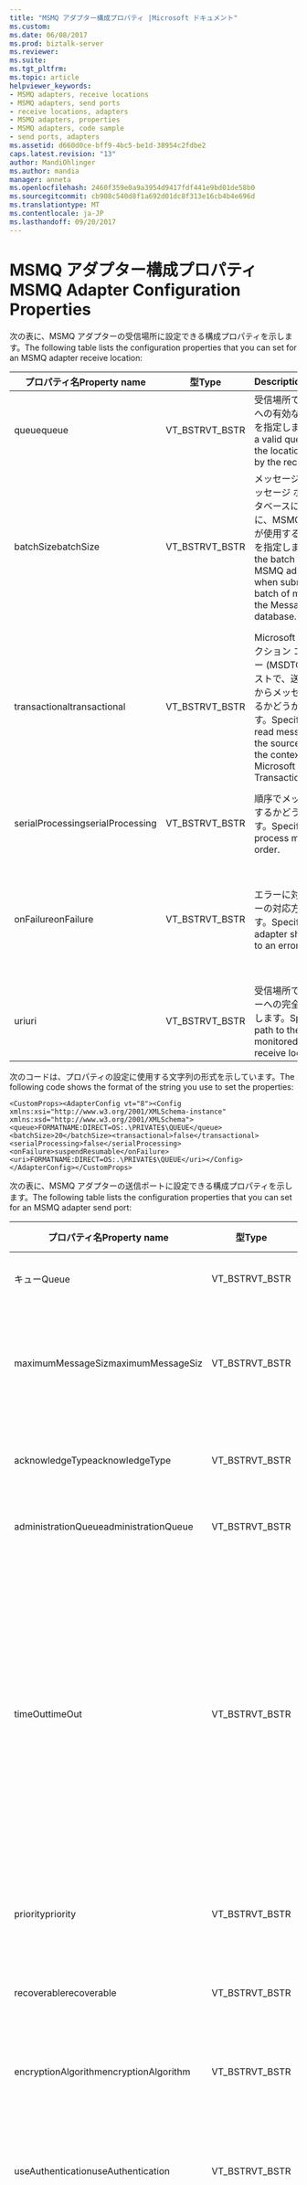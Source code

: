 ```yaml
---
title: "MSMQ アダプター構成プロパティ |Microsoft ドキュメント"
ms.custom: 
ms.date: 06/08/2017
ms.prod: biztalk-server
ms.reviewer: 
ms.suite: 
ms.tgt_pltfrm: 
ms.topic: article
helpviewer_keywords:
- MSMQ adapters, receive locations
- MSMQ adapters, send ports
- receive locations, adapters
- MSMQ adapters, properties
- MSMQ adapters, code sample
- send ports, adapters
ms.assetid: d660d0ce-bff9-4bc5-be1d-38954c2fdbe2
caps.latest.revision: "13"
author: MandiOhlinger
ms.author: mandia
manager: anneta
ms.openlocfilehash: 2460f359e0a9a3954d9417fdf441e9bd01de58b0
ms.sourcegitcommit: cb908c540d8f1a692d01dc8f313e16cb4b4e696d
ms.translationtype: MT
ms.contentlocale: ja-JP
ms.lasthandoff: 09/20/2017
---
```

# <a name="msmq-adapter-configuration-properties"></a><span data-ttu-id="a8b41-102">MSMQ アダプター構成プロパティ</span><span class="sxs-lookup"><span data-stu-id="a8b41-102">MSMQ Adapter Configuration Properties</span></span>
<span data-ttu-id="a8b41-103">次の表に、MSMQ アダプターの受信場所に設定できる構成プロパティを示します。</span><span class="sxs-lookup"><span data-stu-id="a8b41-103">The following table lists the configuration properties that you can set for an MSMQ adapter receive location:</span></span>  
  
|<span data-ttu-id="a8b41-104">プロパティ名</span><span class="sxs-lookup"><span data-stu-id="a8b41-104">Property name</span></span>|<span data-ttu-id="a8b41-105">型</span><span class="sxs-lookup"><span data-stu-id="a8b41-105">Type</span></span>|<span data-ttu-id="a8b41-106">Description</span><span class="sxs-lookup"><span data-stu-id="a8b41-106">Description</span></span>|<span data-ttu-id="a8b41-107">制限</span><span class="sxs-lookup"><span data-stu-id="a8b41-107">Restrictions</span></span>|<span data-ttu-id="a8b41-108">コメント</span><span class="sxs-lookup"><span data-stu-id="a8b41-108">Comments</span></span>|  
|-------------------|----------|-----------------|------------------|--------------|  
|<span data-ttu-id="a8b41-109">queue</span><span class="sxs-lookup"><span data-stu-id="a8b41-109">queue</span></span>|<span data-ttu-id="a8b41-110">VT_BSTR</span><span class="sxs-lookup"><span data-stu-id="a8b41-110">VT_BSTR</span></span>|<span data-ttu-id="a8b41-111">受信場所で監視する場所への有効なキューのパスを指定します。</span><span class="sxs-lookup"><span data-stu-id="a8b41-111">Specify a valid queue path to the location monitored by the receive location.</span></span>|<span data-ttu-id="a8b41-112">送信ポートまたは受信場所の URI は 256 文字以内で指定してください。</span><span class="sxs-lookup"><span data-stu-id="a8b41-112">The URI for a send port or receive location cannot exceed 256 characters.</span></span>|<span data-ttu-id="a8b41-113">なし</span><span class="sxs-lookup"><span data-stu-id="a8b41-113">None</span></span>|  
|<span data-ttu-id="a8b41-114">batchSize</span><span class="sxs-lookup"><span data-stu-id="a8b41-114">batchSize</span></span>|<span data-ttu-id="a8b41-115">VT_BSTR</span><span class="sxs-lookup"><span data-stu-id="a8b41-115">VT_BSTR</span></span>|<span data-ttu-id="a8b41-116">メッセージのバッチをメッセージ ボックス データベースに送信するときに、MSMQ アダプターが使用するバッチ サイズを指定します。</span><span class="sxs-lookup"><span data-stu-id="a8b41-116">Specify the batch size that the MSMQ adapter uses when submitting a batch of messages to the MessageBox database.</span></span>|<span data-ttu-id="a8b41-117">有効な値は 1 ~ 4294967295 です。</span><span class="sxs-lookup"><span data-stu-id="a8b41-117">Valid values are from 1 to 4294967295.</span></span>|<span data-ttu-id="a8b41-118">既定値は 20 です。</span><span class="sxs-lookup"><span data-stu-id="a8b41-118">The default value is 20.</span></span>|  
|<span data-ttu-id="a8b41-119">transactional</span><span class="sxs-lookup"><span data-stu-id="a8b41-119">transactional</span></span>|<span data-ttu-id="a8b41-120">VT_BSTR</span><span class="sxs-lookup"><span data-stu-id="a8b41-120">VT_BSTR</span></span>|<span data-ttu-id="a8b41-121">Microsoft 分散トランザクション コーディネーター (MSDTC) のコンテキストで、送信元のキューからメッセージを読み取るかどうかを指定します。</span><span class="sxs-lookup"><span data-stu-id="a8b41-121">Specify whether to read messages from the source queue under the context of a Microsoft Distributed Transaction (MSDTC).</span></span>|<span data-ttu-id="a8b41-122">有効な値は、</span><span class="sxs-lookup"><span data-stu-id="a8b41-122">Valid values are:</span></span><br /><br /> <span data-ttu-id="a8b41-123">場合は true。</span><span class="sxs-lookup"><span data-stu-id="a8b41-123">-   true</span></span><br /><span data-ttu-id="a8b41-124">-false</span><span class="sxs-lookup"><span data-stu-id="a8b41-124">-   false</span></span><br /><br /> <span data-ttu-id="a8b41-125">アダプタは、リモート キューのトランザクションの読み込みをサポートしていません。</span><span class="sxs-lookup"><span data-stu-id="a8b41-125">The adapter does not support transactional reads on remote queues.</span></span>|<span data-ttu-id="a8b41-126">既定値は false です。</span><span class="sxs-lookup"><span data-stu-id="a8b41-126">The default value is false.</span></span>|  
|<span data-ttu-id="a8b41-127">serialProcessing</span><span class="sxs-lookup"><span data-stu-id="a8b41-127">serialProcessing</span></span>|<span data-ttu-id="a8b41-128">VT_BSTR</span><span class="sxs-lookup"><span data-stu-id="a8b41-128">VT_BSTR</span></span>|<span data-ttu-id="a8b41-129">順序でメッセージを処理するかどうかを指定します。</span><span class="sxs-lookup"><span data-stu-id="a8b41-129">Specify whether to process messages in order.</span></span>|<span data-ttu-id="a8b41-130">有効な値は、</span><span class="sxs-lookup"><span data-stu-id="a8b41-130">Valid values are:</span></span><br /><br /> <span data-ttu-id="a8b41-131">場合は true。</span><span class="sxs-lookup"><span data-stu-id="a8b41-131">-   true</span></span><br /><span data-ttu-id="a8b41-132">-false</span><span class="sxs-lookup"><span data-stu-id="a8b41-132">-   false</span></span>|<span data-ttu-id="a8b41-133">既定値は false です。</span><span class="sxs-lookup"><span data-stu-id="a8b41-133">The default value is false.</span></span>|  
|<span data-ttu-id="a8b41-134">onFailure</span><span class="sxs-lookup"><span data-stu-id="a8b41-134">onFailure</span></span>|<span data-ttu-id="a8b41-135">VT_BSTR</span><span class="sxs-lookup"><span data-stu-id="a8b41-135">VT_BSTR</span></span>|<span data-ttu-id="a8b41-136">エラーに対するアダプターの対応方法を指定します。</span><span class="sxs-lookup"><span data-stu-id="a8b41-136">Specify how the adapter should respond to an error.</span></span>|<span data-ttu-id="a8b41-137">有効な値は、</span><span class="sxs-lookup"><span data-stu-id="a8b41-137">Valid values are:</span></span><br /><br /> <span data-ttu-id="a8b41-138">-stopOnFailure</span><span class="sxs-lookup"><span data-stu-id="a8b41-138">-   stopOnFailure</span></span><br /><span data-ttu-id="a8b41-139">-suspendNonResumable</span><span class="sxs-lookup"><span data-stu-id="a8b41-139">-   suspendNonResumable</span></span><br /><span data-ttu-id="a8b41-140">-suspendresumable です</span><span class="sxs-lookup"><span data-stu-id="a8b41-140">-   suspendResumable</span></span>|<span data-ttu-id="a8b41-141">既定値は suspendResumable です。</span><span class="sxs-lookup"><span data-stu-id="a8b41-141">The default value is suspendResumable.</span></span>|  
|<span data-ttu-id="a8b41-142">uri</span><span class="sxs-lookup"><span data-stu-id="a8b41-142">uri</span></span>|<span data-ttu-id="a8b41-143">VT_BSTR</span><span class="sxs-lookup"><span data-stu-id="a8b41-143">VT_BSTR</span></span>|<span data-ttu-id="a8b41-144">受信場所で監視するキューへの完全なパスを指定します。</span><span class="sxs-lookup"><span data-stu-id="a8b41-144">Specify the full path to the queue monitored by the receive location.</span></span>|<span data-ttu-id="a8b41-145">送信ポートまたは受信場所の URI は 256 文字以内で指定してください。</span><span class="sxs-lookup"><span data-stu-id="a8b41-145">The URI for a send port or receive location cannot exceed 256 characters.</span></span>|<span data-ttu-id="a8b41-146">なし</span><span class="sxs-lookup"><span data-stu-id="a8b41-146">None</span></span>|  
  
 <span data-ttu-id="a8b41-147">次のコードは、プロパティの設定に使用する文字列の形式を示しています。</span><span class="sxs-lookup"><span data-stu-id="a8b41-147">The following code shows the format of the string you use to set the properties:</span></span>  
  
```  
<CustomProps><AdapterConfig vt="8"><Config xmlns:xsi="http://www.w3.org/2001/XMLSchema-instance" xmlns:xsd="http://www.w3.org/2001/XMLSchema"><queue>FORMATNAME:DIRECT=OS:.\PRIVATE$\QUEUE</queue><batchSize>20</batchSize><transactional>false</transactional><serialProcessing>false</serialProcessing><onFailure>suspendResumable</onFailure><uri>FORMATNAME:DIRECT=OS:.\PRIVATE$\QUEUE</uri></Config></AdapterConfig></CustomProps>  
```  
  
 <span data-ttu-id="a8b41-148">次の表に、MSMQ アダプターの送信ポートに設定できる構成プロパティを示します。</span><span class="sxs-lookup"><span data-stu-id="a8b41-148">The following table lists the configuration properties that you can set for an MSMQ adapter send port:</span></span>  
  
|<span data-ttu-id="a8b41-149">プロパティ名</span><span class="sxs-lookup"><span data-stu-id="a8b41-149">Property name</span></span>|<span data-ttu-id="a8b41-150">型</span><span class="sxs-lookup"><span data-stu-id="a8b41-150">Type</span></span>|<span data-ttu-id="a8b41-151">Description</span><span class="sxs-lookup"><span data-stu-id="a8b41-151">Description</span></span>|<span data-ttu-id="a8b41-152">制限</span><span class="sxs-lookup"><span data-stu-id="a8b41-152">Restrictions</span></span>|<span data-ttu-id="a8b41-153">コメント</span><span class="sxs-lookup"><span data-stu-id="a8b41-153">Comments</span></span>|  
|-------------------|----------|-----------------|------------------|--------------|  
|<span data-ttu-id="a8b41-154">キュー</span><span class="sxs-lookup"><span data-stu-id="a8b41-154">Queue</span></span>|<span data-ttu-id="a8b41-155">VT_BSTR</span><span class="sxs-lookup"><span data-stu-id="a8b41-155">VT_BSTR</span></span>|<span data-ttu-id="a8b41-156">送信先キューを指定します。</span><span class="sxs-lookup"><span data-stu-id="a8b41-156">Specify the destination queue.</span></span>|<span data-ttu-id="a8b41-157">送信ポートまたは受信場所の URI は 256 文字以内で指定してください。</span><span class="sxs-lookup"><span data-stu-id="a8b41-157">The URI for a send port or receive location cannot exceed 256 characters.</span></span>|<span data-ttu-id="a8b41-158">なし</span><span class="sxs-lookup"><span data-stu-id="a8b41-158">None</span></span>|  
|<span data-ttu-id="a8b41-159">maximumMessageSiz</span><span class="sxs-lookup"><span data-stu-id="a8b41-159">maximumMessageSiz</span></span>|<span data-ttu-id="a8b41-160">VT_BSTR</span><span class="sxs-lookup"><span data-stu-id="a8b41-160">VT_BSTR</span></span>|<span data-ttu-id="a8b41-161">指定したキューに送信するメッセージの最大サイズを KB 単位で指定します。</span><span class="sxs-lookup"><span data-stu-id="a8b41-161">Specify the maximum message size in kilobytes (KB) for messages that you send to the specified queue.</span></span>|<span data-ttu-id="a8b41-162">segmentationSupport および transactional が true に設定されている場合の有効値は、1 ～ 4294967295 です。</span><span class="sxs-lookup"><span data-stu-id="a8b41-162">Valid values are from 1 to 4294967295 if segmentationSupport and transactional are set to true.</span></span> <span data-ttu-id="a8b41-163">その他の場合の有効値は、1 ～ 4095 です。</span><span class="sxs-lookup"><span data-stu-id="a8b41-163">Otherwise, valid values are from 1 to 4095.</span></span>|<span data-ttu-id="a8b41-164">既定値は 1024 です。</span><span class="sxs-lookup"><span data-stu-id="a8b41-164">The default value is 1024.</span></span>|  
|<span data-ttu-id="a8b41-165">acknowledgeType</span><span class="sxs-lookup"><span data-stu-id="a8b41-165">acknowledgeType</span></span>|<span data-ttu-id="a8b41-166">VT_BSTR</span><span class="sxs-lookup"><span data-stu-id="a8b41-166">VT_BSTR</span></span>|<span data-ttu-id="a8b41-167">1 つまたは複数の確認の種類を指定します。</span><span class="sxs-lookup"><span data-stu-id="a8b41-167">Specify one or more acknowledgement types.</span></span>|<span data-ttu-id="a8b41-168">有効な値は、.net メンバー **System.Messaging.AcknowledgeTypes**列挙します。</span><span class="sxs-lookup"><span data-stu-id="a8b41-168">Valid values are the members of the .NET **System.Messaging.AcknowledgeTypes** enumeration.</span></span>|<span data-ttu-id="a8b41-169">既定値は None です。</span><span class="sxs-lookup"><span data-stu-id="a8b41-169">The default value is None.</span></span>|  
|<span data-ttu-id="a8b41-170">administrationQueue</span><span class="sxs-lookup"><span data-stu-id="a8b41-170">administrationQueue</span></span>|<span data-ttu-id="a8b41-171">VT_BSTR</span><span class="sxs-lookup"><span data-stu-id="a8b41-171">VT_BSTR</span></span>|<span data-ttu-id="a8b41-172">MSMQ 管理キューを指定します。</span><span class="sxs-lookup"><span data-stu-id="a8b41-172">Specify the MSMQ administration queue.</span></span>|<span data-ttu-id="a8b41-173">なし</span><span class="sxs-lookup"><span data-stu-id="a8b41-173">None</span></span>|<span data-ttu-id="a8b41-174">なし</span><span class="sxs-lookup"><span data-stu-id="a8b41-174">None</span></span>|  
|<span data-ttu-id="a8b41-175">timeOut</span><span class="sxs-lookup"><span data-stu-id="a8b41-175">timeOut</span></span>|<span data-ttu-id="a8b41-176">VT_BSTR</span><span class="sxs-lookup"><span data-stu-id="a8b41-176">VT_BSTR</span></span>|<span data-ttu-id="a8b41-177">送信先キューにメッセージが到達するまでの最大待機時間を指定します。</span><span class="sxs-lookup"><span data-stu-id="a8b41-177">Specify the maximum time to wait for the messages to reach the destination queue.</span></span>|<span data-ttu-id="a8b41-178">このプロパティは、transactional プロパティが true に設定されている場合にのみ適用されます。</span><span class="sxs-lookup"><span data-stu-id="a8b41-178">This property only applies when the transactional property is set to true.</span></span><br /><br /> <span data-ttu-id="a8b41-179">-TimeOutUnits の値の日を指定するときに、有効な値は 1 ~ 10675199 はします。</span><span class="sxs-lookup"><span data-stu-id="a8b41-179">-   Valid values are 1 to 10675199 when specifying a timeOutUnits value of Days.</span></span><br /><span data-ttu-id="a8b41-180">-有効な値は、timeOutUnits 時間の値を指定するときに、1 ~ 596523 はします。</span><span class="sxs-lookup"><span data-stu-id="a8b41-180">-   Valid values are 1 to 596523 when specifying a timeOutUnits value of Hours.</span></span><br /><span data-ttu-id="a8b41-181">-TimeOutUnits の値の分を指定するときに、有効な値は 1 ~ 35791394 はします。</span><span class="sxs-lookup"><span data-stu-id="a8b41-181">-   Valid values are 1 to 35791394 when specifying a timeOutUnits value of Minutes.</span></span><br /><span data-ttu-id="a8b41-182">-TimeOutUnits の値の秒を指定するときに、有効な値は 1 ~ 2147483647 はします。</span><span class="sxs-lookup"><span data-stu-id="a8b41-182">-   Valid values are 1 to 2147483647 when specifying a timeOutUnits value of Seconds.</span></span>|<span data-ttu-id="a8b41-183">なし</span><span class="sxs-lookup"><span data-stu-id="a8b41-183">None</span></span>|  
|<span data-ttu-id="a8b41-184">priority</span><span class="sxs-lookup"><span data-stu-id="a8b41-184">priority</span></span>|<span data-ttu-id="a8b41-185">VT_BSTR</span><span class="sxs-lookup"><span data-stu-id="a8b41-185">VT_BSTR</span></span>|<span data-ttu-id="a8b41-186">メッセージの優先度を指定します。</span><span class="sxs-lookup"><span data-stu-id="a8b41-186">Specify the message priority.</span></span>|<span data-ttu-id="a8b41-187">有効な値は、.net メンバー **System.Messaging.MessagePriority**列挙します。</span><span class="sxs-lookup"><span data-stu-id="a8b41-187">Valid values are the members of the .NET **System.Messaging.MessagePriority** enumeration.</span></span>|<span data-ttu-id="a8b41-188">なし</span><span class="sxs-lookup"><span data-stu-id="a8b41-188">None</span></span>|  
|<span data-ttu-id="a8b41-189">recoverable</span><span class="sxs-lookup"><span data-stu-id="a8b41-189">recoverable</span></span>|<span data-ttu-id="a8b41-190">VT_BSTR</span><span class="sxs-lookup"><span data-stu-id="a8b41-190">VT_BSTR</span></span>|<span data-ttu-id="a8b41-191">メッセージの回復可能性を保証するかどうかを指定します。</span><span class="sxs-lookup"><span data-stu-id="a8b41-191">Specify whether to guarantee the recoverability of a message.</span></span>|<span data-ttu-id="a8b41-192">有効な値は、</span><span class="sxs-lookup"><span data-stu-id="a8b41-192">Valid values are:</span></span><br /><br /> <span data-ttu-id="a8b41-193">場合は true。</span><span class="sxs-lookup"><span data-stu-id="a8b41-193">-   true</span></span><br /><span data-ttu-id="a8b41-194">-false</span><span class="sxs-lookup"><span data-stu-id="a8b41-194">-   false</span></span>|<span data-ttu-id="a8b41-195">既定値は false です。</span><span class="sxs-lookup"><span data-stu-id="a8b41-195">The default value is false.</span></span>|  
|<span data-ttu-id="a8b41-196">encryptionAlgorithm</span><span class="sxs-lookup"><span data-stu-id="a8b41-196">encryptionAlgorithm</span></span>|<span data-ttu-id="a8b41-197">VT_BSTR</span><span class="sxs-lookup"><span data-stu-id="a8b41-197">VT_BSTR</span></span>|<span data-ttu-id="a8b41-198">使用する暗号化アルゴリズムを指定します。</span><span class="sxs-lookup"><span data-stu-id="a8b41-198">Specify the encryption algorithm to be used.</span></span>|<span data-ttu-id="a8b41-199">有効な値は、.net メンバー **System.Messaging.EncryptionAlgorithm**列挙します。</span><span class="sxs-lookup"><span data-stu-id="a8b41-199">Valid values are the members of the .NET **System.Messaging.EncryptionAlgorithm** enumeration.</span></span>|<span data-ttu-id="a8b41-200">既定値は None です。</span><span class="sxs-lookup"><span data-stu-id="a8b41-200">The default value is None.</span></span>|  
|<span data-ttu-id="a8b41-201">useAuthentication</span><span class="sxs-lookup"><span data-stu-id="a8b41-201">useAuthentication</span></span>|<span data-ttu-id="a8b41-202">VT_BSTR</span><span class="sxs-lookup"><span data-stu-id="a8b41-202">VT_BSTR</span></span>|<span data-ttu-id="a8b41-203">認証を使用するかどうかを指定します。</span><span class="sxs-lookup"><span data-stu-id="a8b41-203">Specify whether to use authentication.</span></span>|<span data-ttu-id="a8b41-204">メッセージを確認するには、certificate プロパティと組み合わせてこのプロパティを使用します。</span><span class="sxs-lookup"><span data-stu-id="a8b41-204">Use this property in combination with the certificate property to verify the message.</span></span> <span data-ttu-id="a8b41-205">キューにアクセスするには、userName プロパティおよび password プロパティを使用します。</span><span class="sxs-lookup"><span data-stu-id="a8b41-205">Use the userName and password properties to gain access to queues.</span></span>|<span data-ttu-id="a8b41-206">なし</span><span class="sxs-lookup"><span data-stu-id="a8b41-206">None</span></span>|  
|<span data-ttu-id="a8b41-207">証明書 (certificate)</span><span class="sxs-lookup"><span data-stu-id="a8b41-207">certificate</span></span>|<span data-ttu-id="a8b41-208">VT_BSTR</span><span class="sxs-lookup"><span data-stu-id="a8b41-208">VT_BSTR</span></span>|<span data-ttu-id="a8b41-209">メッセージの確認に使用する証明書を指定します。</span><span class="sxs-lookup"><span data-stu-id="a8b41-209">Specify the certificate used to verify messages.</span></span>|<span data-ttu-id="a8b41-210">40 文字の証明書の拇印を入力します。</span><span class="sxs-lookup"><span data-stu-id="a8b41-210">Enter the 40 character certificate thumbprint.</span></span>|<span data-ttu-id="a8b41-211">なし</span><span class="sxs-lookup"><span data-stu-id="a8b41-211">None</span></span>|  
|<span data-ttu-id="a8b41-212">segmentationSupport</span><span class="sxs-lookup"><span data-stu-id="a8b41-212">segmentationSupport</span></span>|<span data-ttu-id="a8b41-213">VT_BSTR</span><span class="sxs-lookup"><span data-stu-id="a8b41-213">VT_BSTR</span></span>|<span data-ttu-id="a8b41-214">セグメント化をサポートするかどうかを指定します。</span><span class="sxs-lookup"><span data-stu-id="a8b41-214">Specify whether segmentation is supported.</span></span>|<span data-ttu-id="a8b41-215">有効な値は、</span><span class="sxs-lookup"><span data-stu-id="a8b41-215">Valid values are:</span></span><br /><br /> <span data-ttu-id="a8b41-216">場合は true。</span><span class="sxs-lookup"><span data-stu-id="a8b41-216">-   true</span></span><br /><span data-ttu-id="a8b41-217">-false</span><span class="sxs-lookup"><span data-stu-id="a8b41-217">-   false</span></span>|<span data-ttu-id="a8b41-218">既定値は false です。</span><span class="sxs-lookup"><span data-stu-id="a8b41-218">The default value is false.</span></span>|  
|<span data-ttu-id="a8b41-219">transactional</span><span class="sxs-lookup"><span data-stu-id="a8b41-219">transactional</span></span>|<span data-ttu-id="a8b41-220">VT_BSTR</span><span class="sxs-lookup"><span data-stu-id="a8b41-220">VT_BSTR</span></span>|<span data-ttu-id="a8b41-221">Microsoft 分散トランザクション コーディネーター (MSDTC) のコンテキストで、メッセージの送信をサポートするかどうかを指定します。</span><span class="sxs-lookup"><span data-stu-id="a8b41-221">Specify whether to support sending messages under the context of a Microsoft Distributed Transaction (MSDTC)</span></span>|<span data-ttu-id="a8b41-222">有効な値は、</span><span class="sxs-lookup"><span data-stu-id="a8b41-222">Valid values are:</span></span><br /><br /> <span data-ttu-id="a8b41-223">場合は true。</span><span class="sxs-lookup"><span data-stu-id="a8b41-223">-   true</span></span><br /><span data-ttu-id="a8b41-224">-false</span><span class="sxs-lookup"><span data-stu-id="a8b41-224">-   false</span></span>|<span data-ttu-id="a8b41-225">既定値は false です。</span><span class="sxs-lookup"><span data-stu-id="a8b41-225">The default value is false.</span></span>|  
|<span data-ttu-id="a8b41-226">useJournalQueue</span><span class="sxs-lookup"><span data-stu-id="a8b41-226">useJournalQueue</span></span>|<span data-ttu-id="a8b41-227">VT_BSTR</span><span class="sxs-lookup"><span data-stu-id="a8b41-227">VT_BSTR</span></span>|<span data-ttu-id="a8b41-228">メッセージを処理する場合に常にメッセージのコピーを保存するかどうかを指定します。</span><span class="sxs-lookup"><span data-stu-id="a8b41-228">Specify whether to save a copy of the message whenever the message is processed.</span></span>|<span data-ttu-id="a8b41-229">有効な値は、</span><span class="sxs-lookup"><span data-stu-id="a8b41-229">Valid values are:</span></span><br /><br /> <span data-ttu-id="a8b41-230">場合は true。</span><span class="sxs-lookup"><span data-stu-id="a8b41-230">-   true</span></span><br /><span data-ttu-id="a8b41-231">-false</span><span class="sxs-lookup"><span data-stu-id="a8b41-231">-   false</span></span>|<span data-ttu-id="a8b41-232">既定値は false です。</span><span class="sxs-lookup"><span data-stu-id="a8b41-232">The default value is false.</span></span>|  
|<span data-ttu-id="a8b41-233">useDeadLetterQueue</span><span class="sxs-lookup"><span data-stu-id="a8b41-233">useDeadLetterQueue</span></span>|<span data-ttu-id="a8b41-234">VT_BSTR</span><span class="sxs-lookup"><span data-stu-id="a8b41-234">VT_BSTR</span></span>|<span data-ttu-id="a8b41-235">障害が発生した場合に配信不能キューにメッセージを送信するかどうかを指定します。</span><span class="sxs-lookup"><span data-stu-id="a8b41-235">Specify whether to send messages to the dead letter queue if a failure occurs.</span></span>|<span data-ttu-id="a8b41-236">有効な値は、</span><span class="sxs-lookup"><span data-stu-id="a8b41-236">Valid values are:</span></span><br /><br /> <span data-ttu-id="a8b41-237">場合は true。</span><span class="sxs-lookup"><span data-stu-id="a8b41-237">-   true</span></span><br /><span data-ttu-id="a8b41-238">-false</span><span class="sxs-lookup"><span data-stu-id="a8b41-238">-   false</span></span>|<span data-ttu-id="a8b41-239">既定値は、true です。</span><span class="sxs-lookup"><span data-stu-id="a8b41-239">The default value is true.</span></span>|  
|<span data-ttu-id="a8b41-240">ackTypeEnumsValue</span><span class="sxs-lookup"><span data-stu-id="a8b41-240">ackTypeEnumsValue</span></span>|<span data-ttu-id="a8b41-241">VT_BSTR</span><span class="sxs-lookup"><span data-stu-id="a8b41-241">VT_BSTR</span></span>|<span data-ttu-id="a8b41-242">指定した acknowledgeType 値に関連付けられている値のビット単位の OR 演算を指定します。</span><span class="sxs-lookup"><span data-stu-id="a8b41-242">Specify the bitwise OR of the values associated with the specified acknowledgeType values.</span></span>|<span data-ttu-id="a8b41-243">なし</span><span class="sxs-lookup"><span data-stu-id="a8b41-243">None</span></span>|<span data-ttu-id="a8b41-244">既定値は 0 です。</span><span class="sxs-lookup"><span data-stu-id="a8b41-244">The default value is 0.</span></span>|  
|<span data-ttu-id="a8b41-245">timeOutUnits</span><span class="sxs-lookup"><span data-stu-id="a8b41-245">timeOutUnits</span></span>|<span data-ttu-id="a8b41-246">VT_BSTR</span><span class="sxs-lookup"><span data-stu-id="a8b41-246">VT_BSTR</span></span>|<span data-ttu-id="a8b41-247">timeOut プロパティに指定された値と組み合わせて使用する単位を指定します。</span><span class="sxs-lookup"><span data-stu-id="a8b41-247">Specify the unit to use in conjunction with the value specified for the timeOut property.</span></span>|<span data-ttu-id="a8b41-248">有効な値は、</span><span class="sxs-lookup"><span data-stu-id="a8b41-248">Valid values are:</span></span><br /><br /> <span data-ttu-id="a8b41-249">日</span><span class="sxs-lookup"><span data-stu-id="a8b41-249">-   Days</span></span><br /><span data-ttu-id="a8b41-250">-時間</span><span class="sxs-lookup"><span data-stu-id="a8b41-250">-   Hours</span></span><br /><span data-ttu-id="a8b41-251">-(分)</span><span class="sxs-lookup"><span data-stu-id="a8b41-251">-   Minutes</span></span><br /><span data-ttu-id="a8b41-252">秒数</span><span class="sxs-lookup"><span data-stu-id="a8b41-252">-   Seconds</span></span>|<span data-ttu-id="a8b41-253">既定値は [日] です。</span><span class="sxs-lookup"><span data-stu-id="a8b41-253">The default value is Days.</span></span>|  
|<span data-ttu-id="a8b41-254">userName</span><span class="sxs-lookup"><span data-stu-id="a8b41-254">userName</span></span>|<span data-ttu-id="a8b41-255">VT_BSTR</span><span class="sxs-lookup"><span data-stu-id="a8b41-255">VT_BSTR</span></span>|<span data-ttu-id="a8b41-256">リモート キューのユーザー名を指定します。</span><span class="sxs-lookup"><span data-stu-id="a8b41-256">Specify the user name for a remote queue.</span></span>|<span data-ttu-id="a8b41-257">既定値は空です。</span><span class="sxs-lookup"><span data-stu-id="a8b41-257">The default value is empty.</span></span>|  
|<span data-ttu-id="a8b41-258">パスワード</span><span class="sxs-lookup"><span data-stu-id="a8b41-258">password</span></span>|<span data-ttu-id="a8b41-259">VT_BSTR</span><span class="sxs-lookup"><span data-stu-id="a8b41-259">VT_BSTR</span></span>|<span data-ttu-id="a8b41-260">リモート キューにアクセスするために userName プロパティに指定した値と組み合わせて使用するパスワードを指定します。</span><span class="sxs-lookup"><span data-stu-id="a8b41-260">Specify the password to be used in conjunction with the value specified for the userName property for access to a remote queue.</span></span>|<span data-ttu-id="a8b41-261">バインド ファイルをエクスポートする場合、この値は常にマスクされます。</span><span class="sxs-lookup"><span data-stu-id="a8b41-261">This value is always masked when exporting a binding file.</span></span> <span data-ttu-id="a8b41-262">ターゲットの BizTalk Server 構成にバインド ファイルをインポートする前に、このフィールドにパスワードを手動で設定する必要があります。</span><span class="sxs-lookup"><span data-stu-id="a8b41-262">This field must be manually populated with the password before importing the binding file into the target BizTalk Server configuration.</span></span>|<span data-ttu-id="a8b41-263">既定値は空です。</span><span class="sxs-lookup"><span data-stu-id="a8b41-263">The default value is empty.</span></span>|  
|<span data-ttu-id="a8b41-264">bodyType</span><span class="sxs-lookup"><span data-stu-id="a8b41-264">bodyType</span></span>|<span data-ttu-id="a8b41-265">VT_BSTR</span><span class="sxs-lookup"><span data-stu-id="a8b41-265">VT_BSTR</span></span>|<span data-ttu-id="a8b41-266">MSMQ のメッセージ本文の種類を指定します。</span><span class="sxs-lookup"><span data-stu-id="a8b41-266">Specify the message body type in MSMQ.</span></span>|<span data-ttu-id="a8b41-267">有効な値は、.net メンバー **VarEnum**列挙します。</span><span class="sxs-lookup"><span data-stu-id="a8b41-267">Valid values are members of the .NET **VarEnum** enumeration.</span></span>|<span data-ttu-id="a8b41-268">既定値は、8209 です。</span><span class="sxs-lookup"><span data-stu-id="a8b41-268">The default value is 8209.</span></span>|  
|<span data-ttu-id="a8b41-269">uri</span><span class="sxs-lookup"><span data-stu-id="a8b41-269">uri</span></span>|<span data-ttu-id="a8b41-270">VT_BSTR</span><span class="sxs-lookup"><span data-stu-id="a8b41-270">VT_BSTR</span></span>|<span data-ttu-id="a8b41-271">送信先キューの完全なパスを指定します。</span><span class="sxs-lookup"><span data-stu-id="a8b41-271">Specify the full path to the destination queue.</span></span>|<span data-ttu-id="a8b41-272">送信ポートまたは受信場所の URI は 256 文字以内で指定してください。</span><span class="sxs-lookup"><span data-stu-id="a8b41-272">The URI for a send port or receive location cannot exceed 256 characters.</span></span>|<span data-ttu-id="a8b41-273">なし</span><span class="sxs-lookup"><span data-stu-id="a8b41-273">None</span></span>|  
  
 <span data-ttu-id="a8b41-274">次のコードは、プロパティの設定に使用する文字列の形式を示しています。</span><span class="sxs-lookup"><span data-stu-id="a8b41-274">The following code shows the format of the string you use to set the properties:</span></span>  
  
```  
<CustomProps><AdapterConfig vt="8"><Config xmlns:xsi="http://www.w3.org/2001/XMLSchema-instance" xmlns:xsd="http://www.w3.org/2001/XMLSchema"><queue>FORMATNAME:DIRECT=OS:TESTSERVER\PRIVATE$\DESTQUEUE</queue><maximumMessageSize>1024</maximumMessageSize><acknowledgeType>None</acknowledgeType><administrationQueue>Direct=OS:TestServer\Private$\AdminQueue</administrationQueue><timeOut>4</timeOut><priority>Normal</priority><recoverable>false</recoverable><encryptionAlgorithm>None</encryptionAlgorithm><useAuthentication>false</useAuthentication><segmentationSupport>false</segmentationSupport><transactional>false</transactional><useJournalQueue>false</useJournalQueue><useDeadLetterQueue>true</useDeadLetterQueue><ackTypeEnumsValue>0</ackTypeEnumsValue><timeOutUnits>Days</timeOutUnits><userName>TestUser</userName><password>******</password><bodyType>8209</bodyType><uri>FORMATNAME:DIRECT=OS:TESTSERVER\PRIVATE$\DESTQUEUE</uri></Config></AdapterConfig>  
```  
  
> [!NOTE]
>  <span data-ttu-id="a8b41-275">アダプター フレームワークを使用して構築されたアダプターに TransportTypeData 構成データを指定するときに使用される名前/値ペア必要がありますすべてに格納される、 \<AdapterConfig > 要素。</span><span class="sxs-lookup"><span data-stu-id="a8b41-275">When specifying TransportTypeData configuration data for an adapter that is built using the Adapter Framework, the name/value pairs that are used must all be stored into the \<AdapterConfig> element.</span></span> <span data-ttu-id="a8b41-276">\<AdapterConfig > 要素は VT_BSTR を指定します (vt =「8」) データを入力し、 \< > データ内の文字をエスケープする必要があります。</span><span class="sxs-lookup"><span data-stu-id="a8b41-276">Since the \<AdapterConfig> element specifies the VT_BSTR (vt="8") data type then the \< > characters in the data must be escaped.</span></span>